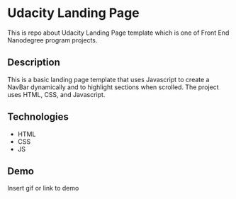 
# Udacity Landing Page
This is repo about Udacity Landing Page template which is one of Front End Nanodegree program projects.

## Description

This is a basic landing page template that uses Javascript to create a NavBar dynamically and to highlight sections when scrolled. The project uses HTML, CSS, and Javascript.


## Technologies

* HTML
* CSS
* JS

## Demo

Insert gif or link to demo


